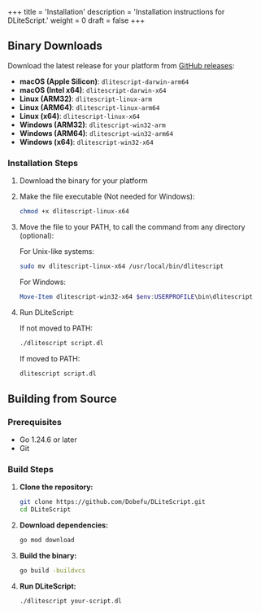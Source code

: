 +++
title = 'Installation'
description = 'Installation instructions for DLiteScript.'
weight = 0
draft = false
+++

## Binary Downloads

Download the latest release for your platform from [GitHub releases](https://github.com/Dobefu/DLiteScript/releases/latest):

- **macOS (Apple Silicon)**: `dlitescript-darwin-arm64`
- **macOS (Intel x64)**: `dlitescript-darwin-x64`
- **Linux (ARM32)**: `dlitescript-linux-arm`
- **Linux (ARM64)**: `dlitescript-linux-arm64`
- **Linux (x64)**: `dlitescript-linux-x64`
- **Windows (ARM32)**: `dlitescript-win32-arm`
- **Windows (ARM64)**: `dlitescript-win32-arm64`
- **Windows (x64)**: `dlitescript-win32-x64`

### Installation Steps

1. Download the binary for your platform

2. Make the file executable (Not needed for Windows):

   ```bash {linenos=false}
   chmod +x dlitescript-linux-x64
   ```

3. Move the file to your PATH, to call the command from any directory (optional):

   For Unix-like systems:

   ```bash {linenos=false}
   sudo mv dlitescript-linux-x64 /usr/local/bin/dlitescript
   ```

   For Windows:

   ```powershell {linenos=false}
   Move-Item dlitescript-win32-x64 $env:USERPROFILE\bin\dlitescript
   ```

4. Run DLiteScript:

   If not moved to PATH:

   ```bash {linenos=false}
   ./dlitescript script.dl
   ```

   If moved to PATH:

   ```bash {linenos=false}
   dlitescript script.dl
   ```

## Building from Source

### Prerequisites

- Go 1.24.6 or later
- Git

### Build Steps

1. **Clone the repository:**

   ```bash {linenos=false}
   git clone https://github.com/Dobefu/DLiteScript.git
   cd DLiteScript
   ```

2. **Download dependencies:**

   ```bash {linenos=false}
   go mod download
   ```

3. **Build the binary:**

   ```bash {linenos=false}
   go build -buildvcs
   ```

4. **Run DLiteScript:**

   ```bash {linenos=false}
   ./dlitescript your-script.dl
   ```
